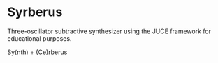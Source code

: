# Syrberus
Three-oscillator subtractive synthesizer using the JUCE framework for educational purposes.



Sy(nth) + (Ce)rberus
